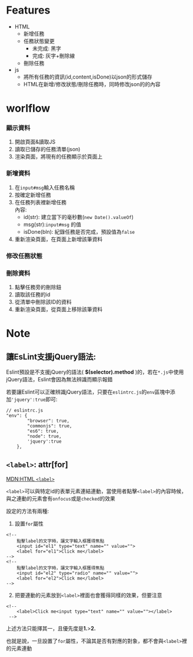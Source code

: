 # Features
* HTML
    * 新增任務
    * 任務狀態變更
        * 未完成: 黑字
        * 完成: 灰字+刪除線
    * 刪除任務
* js
    * 將所有任務的資訊(id,content,isDone)以json的形式儲存
    * HTML在新增/修改狀態/刪除任務時，同時修改json的的內容

# worlflow
### 顯示資料
1. 開啟頁面&讀取JS
1. 讀取已儲存的任務清單(json)
1. 渲染頁面，將現有的任務顯示於頁面上

### 新增資料
1. 在`input#msg`輸入任務名稱
1. 按確定新增任務
1. 在任務列表裡新增任務   
    內容:
    * id(str): 建立當下的毫秒數(`new Date().valueOf`)
    * msg(str):`input#msg` 的值 
    * isDone(bln): 紀錄任務是否完成，預設值為`false` 
1. 重新渲染頁面，在頁面上新增該筆資料

### 修改任務狀態


### 刪除資料
1. 點擊任務旁的刪除鈕
1. 讀取該任務的id
1. 從清單中刪除該ID的資料
1. 重新渲染頁面，從頁面上移除該筆資料


# Note
## 讓EsLint支援jQuery語法:
Eslint預設是不支援jQuery的語法( **$(selector).method** )的，若在`*.js`中使用jQuery語法，Eslint會因為無法辨識而顯示報錯

若要讓Eslint可以正確辨識jQuery語法，只要在`eslintrc.js`的`env`區塊中添加`'jquery':true`即可:
```
// eslintrc.js
"env": {
        "browser": true,
        "commonjs": true,
        "es6": true,
        "node": true,
        'jquery':true
    },
```

## `<label>`: attr[for]
[MDN:HTML `<label>`](https://developer.mozilla.org/en-US/docs/Web/HTML/Element/label)   

`<label>`可以與特定id的表單元素連結連動，當使用者點擊`<label>`的內容時候，與之連動的元素會有`onfocus`或是`checked`的效果

設定的方法有兩種:

1. 設置`for`屬性
```
<!-- 
    點擊label的文字時，讓文字輸入框獲得焦點
    <input id="el1" type="text" name="" value="">
    <label for="el1">Click me</label>
-->
<!-- 
    點擊label的文字時，讓文字輸入框獲得焦點
    <input id="el2" type="radio" name="" value="">
    <label for="el2">Click me</label>
-->
```

2. 把要連動的元素放到`<label>`裡面也會獲得同樣的效果，但要注意
```
<!-- 
    <label>Click me<input type="text" name="" value=""></label>
 -->
```

上述方法只能擇其一，且優先度是**1.**>**2.**

也就是說，一旦設置了`for`屬性，不論其是否有對應的對象，都不會與`<label>`裡的元素連動